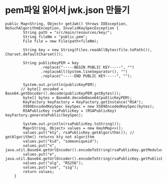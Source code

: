 # pem파일 읽어서 jwk.json 만들기

    public Map<String, Object> getJwk() throws IOException, NoSuchAlgorithmException, InvalidKeySpecException {
            String path = "src/main/resources/key/";
            String fileNm = "public.pem";
            File file = new File(path+fileNm);

            String key = new String(Files.readAllBytes(file.toPath()), Charset.defaultCharset());

            String publicKeyPEM = key
                    .replace("-----BEGIN PUBLIC KEY-----", "")
                    .replaceAll(System.lineSeparator(), "")
                    .replace("-----END PUBLIC KEY-----", "");

            System.out.println(publicKeyPEM);
           // byte[] encoded = Base64.getDecoder().decode(publicKeyPEM.getBytes());
            byte[] bytes = Base64.decodeBase64(publicKeyPEM);
            KeyFactory keyFactory = KeyFactory.getInstance("RSA");
            X509EncodedKeySpec keySpec = new X509EncodedKeySpec(bytes);
            RSAPublicKey rsaPublicKey = (RSAPublicKey) keyFactory.generatePublic(keySpec);

            System.out.println(rsaPublicKey.toString());
            Map<String, Object> values = new HashMap<>();
            values.put("kty", rsaPublicKey.getAlgorithm()); // getAlgorithm() returns kty not algorithm
            values.put("kid", "someuniqueid");
            values.put("n", java.util.Base64.getUrlEncoder().encodeToString(rsaPublicKey.getModulus().toByteArray()));
            values.put("e", java.util.Base64.getUrlEncoder().encodeToString(rsaPublicKey.getPublicExponent().toByteArray()));
            values.put("alg", "RS256");
            values.put("use", "sig");
            return values;
        }
